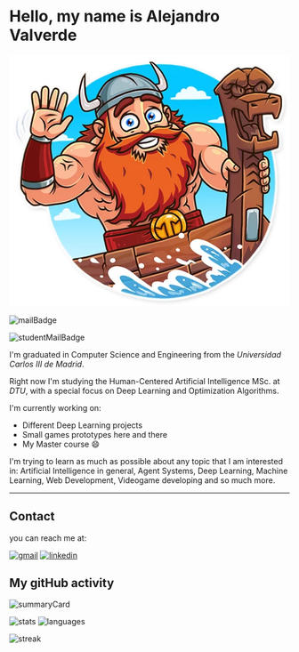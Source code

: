 # Hello, my name is Alejandro Valverde

![Hello](./Images/hello.png)

![mailBadge](https://img.shields.io/badge/mail-avalverdemahou%40gmail.com-blue)

![studentMailBadge](https://img.shields.io/badge/student_mail-s212728%40dtu.dk-blue)


I'm graduated in Computer Science and Engineering from the *Universidad Carlos III de Madrid*.

Right now I'm studying the Human-Centered Artificial Intelligence MSc. at *DTU*, with a special focus on Deep Learning and Optimization Algorithms.


I'm currently working on:
 - Different Deep Learning projects
 - Small games prototypes here and there
 - My Master course 😄

I'm trying to learn as much as possible about any topic that I am interested in: Artificial Intelligence in general, Agent Systems, Deep Learning, Machine Learning, Web Development, Videogame developing and so much more.

---

## Contact

you can reach me at:

[![gmail](https://img.shields.io/badge/Gmail-D14836?style=for-the-badge&logo=gmail&logoColor=white)](mailto:avalverdemahou@gmail.com) 
[![linkedin](https://img.shields.io/badge/LinkedIn-0077B5?style=for-the-badge&logo=linkedin&logoColor=white)](https://www.linkedin.com/in/alejandro-valverde-mahou-a547811a3/)


## My gitHub activity

![summaryCard](https://github-profile-summary-cards.vercel.app/api/cards/profile-details?username=Pheithar&theme=vue)

![stats](https://github-readme-stats.vercel.app/api?username=Pheithar)
![languages](https://github-readme-stats.vercel.app/api/top-langs/?username=Pheithar)

![streak](https://github-readme-streak-stats.herokuapp.com/?user=Pheithar)

<!-- ![activityGraph](https://activity-graph.herokuapp.com/graph?username=Pheithar&theme=minimal) -->
<!--
**Pheithar/pheithar** is a ✨ _special_ ✨ repository because its `README.md` (this file) appears on your GitHub profile.

Here are some ideas to get you started:

- 🔭 I’m currently working on ...
- 🌱 I’m currently learning ...
- 👯 I’m looking to collaborate on ...
- 🤔 I’m looking for help with ...
- 💬 Ask me about ...
- 📫 How to reach me: ...
- 😄 Pronouns: ...
- ⚡ Fun fact: ...
-->
